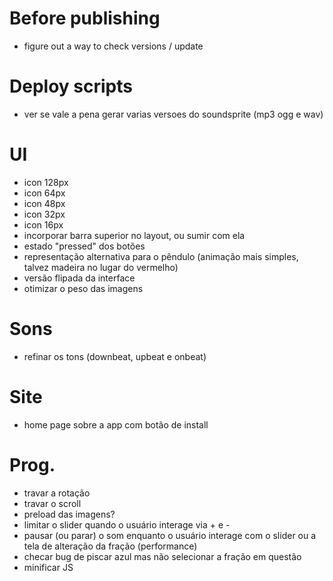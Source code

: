 
Before publishing
=================

- figure out a way to check versions / update

Deploy scripts
==============

- ver se vale a pena gerar varias versoes do soundsprite (mp3 ogg e wav)


UI
===

- icon 128px
- icon 64px
- icon 48px
- icon 32px
- icon 16px
- incorporar barra superior no layout, ou sumir com ela
- estado "pressed" dos botões
- representação alternativa para o pêndulo (animação mais simples, talvez madeira no lugar do vermelho)
- versão flipada da interface
- otimizar o peso das imagens


Sons
====

- refinar os tons (downbeat, upbeat e onbeat)

Site
====

- home page sobre a app com botão de install

Prog.
=====

- travar a rotação
- travar o scroll
- preload das imagens?
- limitar o slider quando o usuário interage via + e -
- pausar (ou parar) o som enquanto o usuário interage com o slider ou a tela de alteração da fração (performance)
- checar bug de piscar azul mas não selecionar a fração em questão
- minificar JS